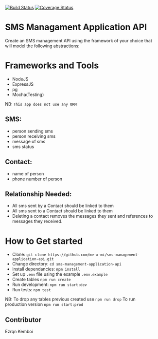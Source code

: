 [![Build Status](https://travis-ci.org/me-x-mi/sms-management-application-api.svg?branch=master)](https://travis-ci.org/me-x-mi/sms-management-application-api)
[![Coverage Status](https://coveralls.io/repos/github/me-x-mi/sms-management-application-api/badge.svg?branch=master)](https://coveralls.io/github/me-x-mi/sms-management-application-api?branch=master)

# SMS Managament Application API
Create an SMS management API using the framework of your choice that will model the following abstractions:

# Frameworks and Tools

- NodeJS
- ExpressJS
- pg
- Mocha(Testing)

NB: `This app does not use any ORM`

## SMS:

- person sending sms
- person receiving sms
- message of sms
- sms status

## Contact:

- name of person
- phone number of person

## Relationship Needed:

- All sms sent by a Contact should be linked to them
- All sms sent to a Contact should be linked to them
- Deleting a contact removes the messages they sent and references to messages they received.

# How to Get started

- Clone: `git clone https://github.com/me-x-mi/sms-management-application-api.git`
- Change directory: `cd sms-management-application-api`
- Install dependancies: `npm install`
- Set up `.env` file using the example `.env.example`
- Create tables `npm run create`
- Run development: `npm run start:dev`
- Run tests: `npm test`

NB: To drop any tables previous created use `npm run drop`
    To run production version `npm run start:prod`

## Contributor
Ezrqn Kemboi
